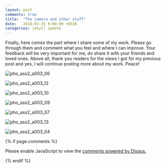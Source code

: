 ```yaml
---
layout: post
comments: true
title:  "The camera and other stuff"
date:   2018-03-25 9:00:00 +0530
categories: jekyll update
---
```


Finally, here comes the part where I share some of my work. Please go through them and comment what you feel and where I can improve. Your feedback will be very important for me, do share it with your friends and loved ones. Above all, thank you readers for the views I got for my previous post and yes, I will continue posting more about my work.
Peace!

![pho_ass2_a003_06](https://user-images.githubusercontent.com/36674020/37876957-ab23a050-3071-11e8-9133-f3b38b91e364.jpg)

![pho_ass2_a003_12](https://user-images.githubusercontent.com/36674020/37876962-aff14a56-3071-11e8-8cf6-6d0df51463a3.jpg)

![pho_ass2_a003_10](https://user-images.githubusercontent.com/36674020/37876963-b2cc55c2-3071-11e8-9226-cdc53696d01f.jpg)

![pho_ass2_a003_09](https://user-images.githubusercontent.com/36674020/37876982-eed52c56-3071-11e8-946e-31dc0bf2b410.jpg)

![pho_ass2_a003_07](https://user-images.githubusercontent.com/36674020/37877008-2dd5034a-3072-11e8-9dd1-b785282f2f55.jpg)

![pho_ass2_a003_13](https://user-images.githubusercontent.com/36674020/37877034-91b4af28-3072-11e8-872b-c09dc518e4ea.jpg)

![pho_ass2_a003_04](https://user-images.githubusercontent.com/36674020/37877066-02914832-3073-11e8-8cce-c411aac3e39f.jpg)


{% if page.comments %}
<div id="disqus_thread"></div>
<script>

/**
*  RECOMMENDED CONFIGURATION VARIABLES: EDIT AND UNCOMMENT THE SECTION BELOW TO INSERT DYNAMIC VALUES FROM YOUR PLATFORM OR CMS.
*  LEARN WHY DEFINING THESE VARIABLES IS IMPORTANT: https://disqus.com/admin/universalcode/#configuration-variables*/
/*
var disqus_config = function () {
this.page.url = PAGE_URL;  // Replace PAGE_URL with your page's canonical URL variable
this.page.identifier = PAGE_IDENTIFIER; // Replace PAGE_IDENTIFIER with your page's unique identifier variable
};
*/
(function() { // DON'T EDIT BELOW THIS LINE
var d = document, s = d.createElement('script');
s.src = 'https://shreyasgangaram-github-io.disqus.com/embed.js';
s.setAttribute('data-timestamp', +new Date());
(d.head || d.body).appendChild(s);
})();
</script>
<noscript>Please enable JavaScript to view the <a href="https://disqus.com/?ref_noscript">comments powered by Disqus.</a></noscript>

{% endif %}
